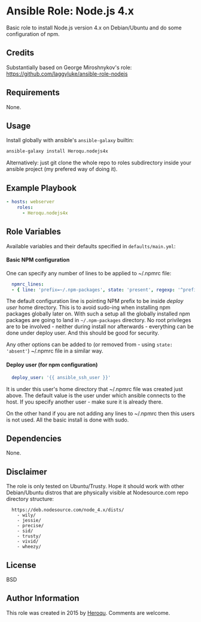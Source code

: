Ansible Role: Node.js 4.x
=========

Basic role to install Node.js version 4.x on Debian/Ubuntu and do some configuration of npm.

Credits
-------

Substantially based on George Miroshnykov's role:
https://github.com/laggyluke/ansible-role-nodejs


Requirements
------------

None.

Usage
-----

Install globally with ansible's ```ansible-galaxy``` builtin:

``` sh
ansible-galaxy install Heroqu.nodejs4x
```

Alternatively: just git clone the whole repo to roles subdirectory inside your ansible project (my prefered way of doing it).

Example Playbook
----------------

``` yaml
- hosts: webserver
    roles:
      - Heroqu.nodejs4x
```

Role Variables
--------------

Available variables and their defaults specified in ```defaults/main.yml```:

#### Basic NPM configuration

One can specify any number of lines to be applied to ~/.npmrc file:

``` yaml
  npmrc_lines:
  - { line: 'prefix=~/.npm-packages', state: 'present', regexp: '^prefix\s*=' }
```

The default configuration line is pointing NPM prefix to be inside *deploy user* home directory. This is to avoid sudo-ing when installing npm packages globally later on. With such a setup all the globally installed npm packages are going to land in ```~/.npm-packages``` directory. No root privileges are to be involved - neither during install nor afterwards - everything can be done under deploy user. And this should be good for security.

Any other options can be added to (or removed from - using ```state: 'absent'```) ~/.npmrc file in a similar way.

#### Deploy user (for npm configuration)

``` yaml
  deploy_user: '{{ ansible_ssh_user }}'
```

It is under this user's home directory that ~/.npmrc file was created just above. The default value is the user under which ansible connects to the host. If you specify another user - make sure it is already there.

On the other hand if you are not adding any lines to ~/.npmrc then this users is not used. All the basic install is done with sudo.

Dependencies
------------

None.

Disclaimer
------------

The role is only tested on Ubuntu/Trusty. Hope it should work with other Debian/Ubuntu distros that are physically visible at Nodesource.com repo directory structure:

``` shell
  https://deb.nodesource.com/node_4.x/dists/
    - wily/    
    - jessie/  
    - precise/
    - sid/     
    - trusty/  
    - vivid/   
    - wheezy/  
```

License
-------

BSD

Author Information
------------------

This role was created in 2015 by [Heroqu](https://github.com/heroqu). Comments are welcome.
